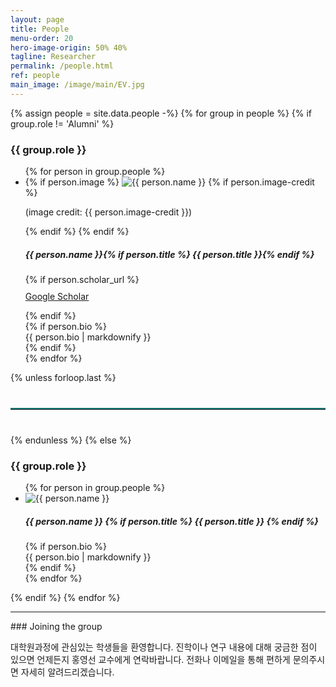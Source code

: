 ```yaml
---
layout: page
title: People
menu-order: 20
hero-image-origin: 50% 40%
tagline: Researcher
permalink: /people.html
ref: people
main_image: /image/main/EV.jpg
---
```


<div class="row">
{% assign people = site.data.people -%}
{% for group in people %}
  {% if group.role != 'Alumni' %}
    <div class="image-grid {{ group.role | downcase | replace: ' ', '-' }}">
      <h3>{{ group.role }}</h3>
      <ul class="no-bullet">
        {% for person in group.people %}
          <li id="{{ person.name | downcase | replace: ' ', '-' }}">
            <div class="person-row">
              <div class="photo">
                {% if person.image %}
                  <img class="pi-photo" src="{{ site.baseurl }}/image/people/{{ person.image }}" alt="{{ person.name }}">
                  {% if person.image-credit %}
                    <p class="image-credit">(image credit: {{ person.image-credit }})</p>
                  {% endif %}
                {% endif %}
                <h5 class="name sm-bottom-margin">
                  {{ person.name }}{% if person.title %} <span>{{ person.title }}</span>{% endif %}
                </h5>
                {% if person.scholar_url %}
                  <p style="margin-top: 10px;">
                    <a href="{{ person.scholar_url }}" target="_blank">Google Scholar</a>
                  </p>
                {% endif %}
              </div>
              <div class="details">
                {% if person.bio %}
                  <div class="sm-top-margin">
                    {{ person.bio | markdownify }}
                  </div>
                {% endif %}
              </div>
            </div>
          </li>
        {% endfor %}
      </ul>
    </div>
    {% unless forloop.last %}
      <hr style="border: none; border-top: 2px solid #157878; margin: 40px 0;">
    {% endunless %}
  {% else %}
    <div class="image-grid {{ group.role | downcase | replace: ' ', '-' }}">
      <h3>{{ group.role }}</h3>
      <ul class="no-bullet">
        {% for person in group.people %}
          <li id="{{ person.name | downcase | replace: ' ', '-' }}">
            <div class="person-row">
              <div class="photo">
                <img class="pi-photo" src="{{ site.baseurl }}/image/people/Blank.jpg" alt="{{ person.name }}">
                <h5 class="name sm-bottom-margin">
                  {{ person.name }}
                  {% if person.title %}
                    <span>{{ person.title }}</span>
                  {% endif %}
                </h5>
              </div>
              <div class="details">
                {% if person.bio %}
                  <div class="sm-top-margin">
                    {{ person.bio | markdownify }}
                  </div>
                {% endif %}
              </div>
            </div>
          </li>
        {% endfor %}
      </ul>
    </div>
  {% endif %}
{% endfor %}
</div>

---

<div class="row">
  <div class="col-xs-12 col-md-10 col-lg-8 col-md-offset-1 col-lg-offset-2" markdown="1">
### Joining the group

대학원과정에 관심있는 학생들을 환영합니다. 진학이나 연구 내용에 대해 궁금한 점이 있으면 언제든지 홍영선 교수에게 연락바랍니다.
전화나 이메일을 통해 편하게 문의주시면 자세히 알려드리겠습니다. 

  </div>
</div>
